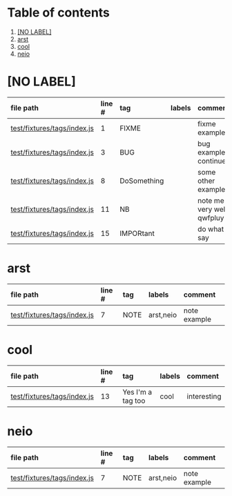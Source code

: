 # Table of contents

1. [[NO LABEL]](#1-0)
2. [arst](#1-1)
3. [cool](#1-2)
4. [neio](#1-3)

# [NO LABEL]<a id="1-0"></a>

| file path | line # | tag | labels | comment
|:----------|:-------|:----|:-------|:-------
| [test/fixtures/tags/index.js](test/fixtures/tags/index.js#L1) | 1 | FIXME |  | fixme example
| [test/fixtures/tags/index.js](test/fixtures/tags/index.js#L3) | 3 | BUG |  | bug example<br>continued
| [test/fixtures/tags/index.js](test/fixtures/tags/index.js#L8) | 8 | DoSomething |  | some other example
| [test/fixtures/tags/index.js](test/fixtures/tags/index.js#L11) | 11 | NB |  | note me very well<br>qwfpluy
| [test/fixtures/tags/index.js](test/fixtures/tags/index.js#L15) | 15 | IMPORtant |  | do what I say

# arst<a id="1-1"></a>

| file path | line # | tag | labels | comment
|:----------|:-------|:----|:-------|:-------
| [test/fixtures/tags/index.js](test/fixtures/tags/index.js#L7) | 7 | NOTE | arst,neio | note example

# cool<a id="1-2"></a>

| file path | line # | tag | labels | comment
|:----------|:-------|:----|:-------|:-------
| [test/fixtures/tags/index.js](test/fixtures/tags/index.js#L13) | 13 | Yes I'm a tag too | cool | interesting

# neio<a id="1-3"></a>

| file path | line # | tag | labels | comment
|:----------|:-------|:----|:-------|:-------
| [test/fixtures/tags/index.js](test/fixtures/tags/index.js#L7) | 7 | NOTE | arst,neio | note example
